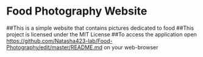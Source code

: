 # Food Photography Website
##This is a simple website that contains pictures dedicated to food
##This project is licensed under the MIT License
##To access the application open  https://github.com/Natasha423-lab/Food-Photography/edit/master/README.md on your web-browser


